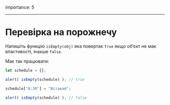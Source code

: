 importance: 5

---

# Перевірка на порожнечу

Напишіть функцію `isEmpty(obj)` яка повертає `true` якщо об’єкт не має властивості, інакше `false`.

Має так працювати:

```js
let schedule = {};

alert( isEmpty(schedule) ); // true

schedule["8:30"] = "Вставай";

alert( isEmpty(schedule) ); // false
```

